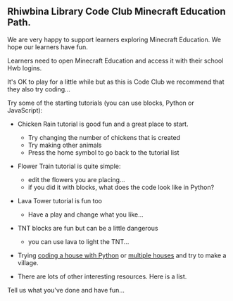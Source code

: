 ## Rhiwbina Library Code Club Minecraft Education Path.

We are very happy to support learners exploring Minecraft Education. We hope our learners have fun. 

Learners need to open Minecraft Education and access it with their school Hwb logins. 

It's OK to play for a little while but as this is Code Club we recommend that they also try coding... 

Try some of the starting tutorials (you can use blocks, Python or JavaScript):
* Chicken Rain tutorial is good fun and a great place to start. 
  - Try changing the number of chickens that is created
  - Try making other animals
  - Press the home symbol to go back to the tutorial list
* Flower Train tutorial is quite simple:
  - edit the flowers you are placing...  
  - if you did it with blocks, what does the code look like in Python?
* Lava Tower tutorial is fun too
  - Have a play and change what you like... 
* TNT blocks are fun but can be a little dangerous
  - you can use lava to light the TNT... 

* Trying [coding a house with Python](https://github.com/brennanpincardiff/rhiwbina_codeclub_projects/blob/master/minecraft_edu_house.md) or
[multiple houses](https://github.com/brennanpincardiff/rhiwbina_codeclub_projects/blob/master/minecraft_edu_make_a_village.md) and try to make a village. 

* There are lots of other interesting resources. Here is a list. 

Tell us what you've done and have fun... 




